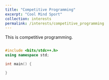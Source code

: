 ```yaml
---
title: "Competitive Programming"
excerpt: "Cool Mind Sport"
collection: interests
permalink: /interests/competitive_programming
---
```


This is competitive programming.


```c++

#include <bits/stdc++.h>
using namespace std;

int main() {

}

```
